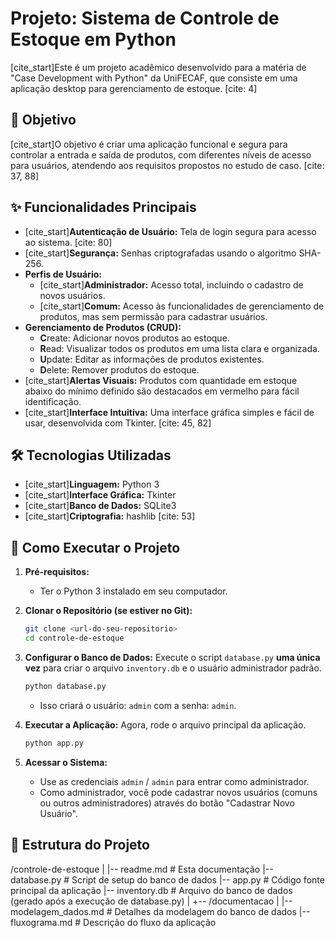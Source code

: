 # Projeto: Sistema de Controle de Estoque em Python

[cite_start]Este é um projeto acadêmico desenvolvido para a matéria de "Case Development with Python" da UniFECAF, que consiste em uma aplicação desktop para gerenciamento de estoque. [cite: 4]

## 🎯 Objetivo

[cite_start]O objetivo é criar uma aplicação funcional e segura para controlar a entrada e saída de produtos, com diferentes níveis de acesso para usuários, atendendo aos requisitos propostos no estudo de caso. [cite: 37, 88]

## ✨ Funcionalidades Principais

* [cite_start]**Autenticação de Usuário:** Tela de login segura para acesso ao sistema. [cite: 80]
* [cite_start]**Segurança:** Senhas criptografadas usando o algoritmo SHA-256. 
* **Perfis de Usuário:**
    * [cite_start]**Administrador:** Acesso total, incluindo o cadastro de novos usuários. 
    * [cite_start]**Comum:** Acesso às funcionalidades de gerenciamento de produtos, mas sem permissão para cadastrar usuários. 
* **Gerenciamento de Produtos (CRUD):**
    * **C**reate: Adicionar novos produtos ao estoque.
    * **R**ead: Visualizar todos os produtos em uma lista clara e organizada.
    * **U**pdate: Editar as informações de produtos existentes.
    * **D**elete: Remover produtos do estoque.
* [cite_start]**Alertas Visuais:** Produtos com quantidade em estoque abaixo do mínimo definido são destacados em vermelho para fácil identificação. 
* [cite_start]**Interface Intuitiva:** Uma interface gráfica simples e fácil de usar, desenvolvida com Tkinter. [cite: 45, 82]

## 🛠️ Tecnologias Utilizadas

* [cite_start]**Linguagem:** Python 3 
* [cite_start]**Interface Gráfica:** Tkinter 
* [cite_start]**Banco de Dados:** SQLite3 
* [cite_start]**Criptografia:** hashlib [cite: 53]

## 🚀 Como Executar o Projeto

1.  **Pré-requisitos:**
    * Ter o Python 3 instalado em seu computador.

2.  **Clonar o Repositório (se estiver no Git):**
    ```bash
    git clone <url-do-seu-repositorio>
    cd controle-de-estoque
    ```

3.  **Configurar o Banco de Dados:**
    Execute o script `database.py` **uma única vez** para criar o arquivo `inventory.db` e o usuário administrador padrão.
    ```bash
    python database.py
    ```
    * Isso criará o usuário: `admin` com a senha: `admin`.

4.  **Executar a Aplicação:**
    Agora, rode o arquivo principal da aplicação.
    ```bash
    python app.py
    ```

5.  **Acessar o Sistema:**
    * Use as credenciais `admin` / `admin` para entrar como administrador.
    * Como administrador, você pode cadastrar novos usuários (comuns ou outros administradores) através do botão "Cadastrar Novo Usuário".

## 📂 Estrutura do Projeto

/controle-de-estoque
|
|-- readme.md                # Esta documentação
|-- database.py              # Script de setup do banco de dados
|-- app.py                   # Código fonte principal da aplicação
|-- inventory.db             # Arquivo do banco de dados (gerado após a execução de database.py)
|
+-- /documentacao
|
|-- modelagem_dados.md   # Detalhes da modelagem do banco de dados
|-- fluxograma.md        # Descrição do fluxo da aplicação